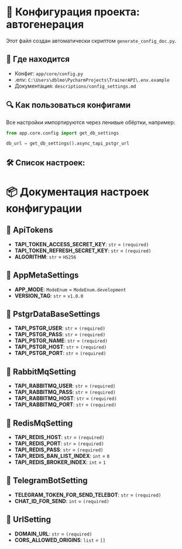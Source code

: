 # 📘 Конфигурация проекта: автогенерация

Этот файл создан автоматически скриптом `generate_config_doc.py`.

## 📍 Где находится
- Конфиг: `app/core/config.py`
- .env: `C:\Users\dblmo\PycharmProjects\TrainerAPI\.env.example`
- Документация: `descriptions/config_settings.md`

## 🔍 Как пользоваться конфигами

Все настройки импортируются через ленивые обёртки, например:

```python
from app.core.config import get_db_settings

db_url = get_db_settings().async_tapi_pstgr_url
```

## 🛠 Список настроек:

# 📦 Документация настроек конфигурации

## 🔹 ApiTokens
- **TAPI_TOKEN_ACCESS_SECRET_KEY**: `str` = `(required)`
- **TAPI_TOKEN_REFRESH_SECRET_KEY**: `str` = `(required)`
- **ALGORITHM**: `str` = `HS256`

## 🔹 AppMetaSettings
- **APP_MODE**: `ModeEnum` = `ModeEnum.development`
- **VERSION_TAG**: `str` = `v1.0.0`

## 🔹 PstgrDataBaseSettings
- **TAPI_PSTGR_USER**: `str` = `(required)`
- **TAPI_PSTGR_PASS**: `str` = `(required)`
- **TAPI_PSTGR_NAME**: `str` = `(required)`
- **TAPI_PSTGR_HOST**: `str` = `(required)`
- **TAPI_PSTGR_PORT**: `str` = `(required)`

## 🔹 RabbitMqSetting
- **TAPI_RABBITMQ_USER**: `str` = `(required)`
- **TAPI_RABBITMQ_PASS**: `str` = `(required)`
- **TAPI_RABBITMQ_HOST**: `str` = `(required)`
- **TAPI_RABBITMQ_PORT**: `str` = `(required)`

## 🔹 RedisMqSetting
- **TAPI_REDIS_HOST**: `str` = `(required)`
- **TAPI_REDIS_PORT**: `str` = `(required)`
- **TAPI_REDIS_PASS**: `str` = `(required)`
- **TAPI_REDIS_BAN_LIST_INDEX**: `int` = `0`
- **TAPI_REDIS_BROKER_INDEX**: `int` = `1`

## 🔹 TelegramBotSetting
- **TELEGRAM_TOKEN_FOR_SEND_TELEBOT**: `str` = `(required)`
- **CHAT_ID_FOR_SEND**: `int` = `(required)`

## 🔹 UrlSetting
- **DOMAIN_URL**: `str` = `(required)`
- **CORS_ALLOWED_ORIGINS**: `list` = `[]`
